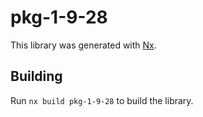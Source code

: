 # pkg-1-9-28

This library was generated with [Nx](https://nx.dev).

## Building

Run `nx build pkg-1-9-28` to build the library.
